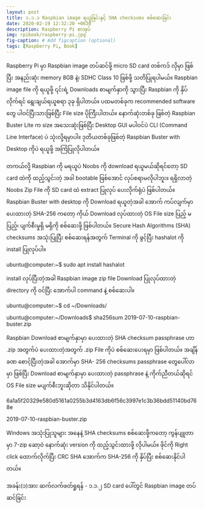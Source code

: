 ```yaml
---
layout: post
title: ၁.၁.၁ Raspbian image ရယူခြင်းနှင့် SHA checksums စစ်ဆေးခြင်း
date: 2020-02-19 12:32:20 +0630
description: Raspberry Pi စာအုပ်
img: rpibook/raspberry-pi.jpg
fig-caption: # Add figcaption (optional)
tags: [Raspberry Pi, Book]
---
```

Raspberry Pi မှာ Raspbian image တပ်ဆင်ဖို့ micro SD card တစ်ကဒ် လိုမှာ ဖြစ်ပြီး အနည်းဆုံး memory 8GB နဲ့၊ SDHC Class 10 ဖြစ်ဖို့ သတိပြုရပါမယ်။ Raspbian image file ကို ရယူဖို့ ၎င်းရဲ့ <a style="text-decoration:none" href="https://www.raspberrypi.org/downloads/">Downloads စာမျက်နှာ</a>ကို သွားပြီး Raspbian ကို နှိပ်လိုက်ရင် ရွေးချယ်ရယူစရာ ၃ခု ရှိပါတယ်။ ပထမတစ်ခုက recommended software တွေ ပါဝင်ပြီးသားဖြစ်ပြီး File size ပိုကြီးပါတယ်။ နောက်ဆုံးတစ်ခု ဖြစ်တဲ့ Raspbian Buster Lite က size အသေးဆုံးဖြစ်ပြီး Desktop GUI မပါဝင်ပဲ CLI (Command Line Interface) ပဲ သုံးလို့ရမှာပါ။ ဒုတိယတစ်ခုဖြစ်တဲ့ Raspbian Buster with Desktop ကိုပဲ ရယူဖို့ အကြံပြုလိုပါတယ်။ 



တကယ်လို့ Raspbian ကို မရယူပဲ Noobs ကို download ရယူမယ်ဆိုရင်တော့ SD card ထဲကို ထည့်သွင်းတဲ့ အခါ bootable ဖြစ်အောင် လုပ်စရာမလိုပါဘူး။ ရရှိလာတဲ့ Noobs Zip File ကို SD card ထဲ extract ပြုလုပ် ပေးလိုက်ရုံပဲ ဖြစ်ပါတယ်။ Raspbian Buster with desktop ကို Download ရယူတဲ့အခါ အောက် ကပ်လျက်မှာ ပေးထားတဲ့ SHA-256 ကတော့ ကိုယ် Download လုပ်ထားတဲ့ OS File size ပြည့် မပြည့်၊ ပျက်စီးမှုရှိ မရှိကို စစ်ဆေးဖို့ ဖြစ်ပါတယ်။ Secure Hash Algorithms (SHA) checksums အသုံးပြုပြီး စစ်ဆေးရန်အတွက် Terminal ကို ဖွင့်ပြီး hashalot ကို install ပြုလုပ်ပါ။

ubuntu@computer:~$ sudo apt install hashalot

install လုပ်ပြီးတဲ့အခါ Raspbian image zip file Download ပြုလုပ်ထားတဲ့ directory ကို ဝင်ပြီး အောက်ပါ command နဲ့ စစ်ဆေးပါ။

ubuntu@computer:~$ cd ~/Downloads/

ubuntu@computer:~/Downloads$ sha256sum 2019-07-10-raspbian-buster.zip

Raspbian Download စာမျက်နှာမှာ ပေးထားတဲ့ SHA checksum passphrase ဟာ .zip အတွက်ပဲ ပေးထားတဲ့အတွက် .zip File ကိုပဲ စစ်ဆေးပေးရမှာ ဖြစ်ပါတယ်။ အချိန်ခဏ စောင့်ပြီးတဲ့အခါ အောက်မှာ SHA- 256 checksums passphrase တွေပေါ်လာမှာ ဖြစ်ပြီး Download စာမျက်နှာမှာ ပေးထားတဲ့ passphrase နဲ့ ကိုက်ညီတယ်ဆိုရင် OS File size မပျက်စီးဘူးဆိုတာ သိနိုင်ပါတယ်။

6a1a5f20329e580d5161a0255b3d4163db6f56c3997e1c3b36bdd51140bd768e

2019-07-10-raspbian-buster.zip

Windows အသုံးပြုသူများ အနေနဲ့ SHA checksums စစ်ဆေးဖို့ကတော့ ကွန်ပျူတာမှာ 7-zip ဆော့ဝဲ နောက်ဆုံး version ကို ထည့်သွင်းထားဖို့ လိုပါမယ်။ ဖိုင်ကို Right click ထောက်လိုက်ပြီး CRC SHA အောက်က SHA-256 ကို နှိပ်ပြီး စစ်ဆေးနိုင်ပါတယ်။



အခန်း(၁)အား ဆက်လက်ဖတ်ရှုရန် - <a style="text-decoration:none" href="https://rpibook.github.io">၁.၁.၂ SD card ပေါ်တွင် Raspbian image တပ်ဆင်ခြင်း</a>
